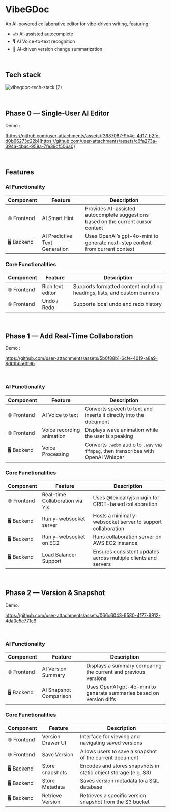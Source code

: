 # VibeGDoc
An AI-powered collaborative editor for vibe-driven writing, featuring:
- ✍️ AI-assisted autocomplete
- 🎙️ AI Voice-to-text recognition
- 🧭 AI-driven version change summarization

&nbsp;&nbsp;

## Tech stack

![vibegdoc-tech-stack (2)](https://github.com/user-attachments/assets/95c875de-34ff-4f60-b1c6-869ea39636bb)


&nbsp;&nbsp;

## Phase 0 — Single-User AI Editor

Demo :

[https://github.com/user-attachments/assets/f3687087-9b4e-4d17-b2fe-d0b66273c22b](https://github.com/user-attachments/assets/c6fa273a-394a-4bac-958a-7fe39cf506a0)

&nbsp;

## Features

### AI Functionality

| Component | Feature | Description |
|-----------|---------|-------------|
| 🌐 Frontend | AI Smart Hint | Provides AI-assisted autocomplete suggestions based on the current cursor context |
| 🖥️ Backend | AI Predictive Text Generation | Uses OpenAI’s gpt-4o-mini to generate next-step content from current context |


### Core Functionalities

| Component | Feature | Description |
|-----------|---------|-------------|
| 🌐 Frontend | Rich text editor | Supports formatted content including headings, lists, and custom banners |
| 🌐 Frontend | Undo / Redo | Supports local undo and redo history  | 


&nbsp;&nbsp;&nbsp;

## Phase 1 — Add Real-Time Collaboration

Demo :

https://github.com/user-attachments/assets/5b0f88b1-6cfe-4019-a8a9-8db1bba6ff6b

&nbsp;

### AI Functionality

| Component | Feature | Description |
| --- | ----------------------- | ------------------------------------------------------------------------- |
| 🌐 Frontend | AI Voice to text | Converts speech to text and inserts it directly into the document  |
| 🌐 Frontend | Voice recording animation | Displays wave animation while the user is speaking |  
| 🖥️ Backend | Voice Processing | Converts `.webm` audio to `.wav` via `ffmpeg`, then transcribes with OpenAI Whisper |


### Core Functionalities

| Component | Feature | Description |
| ---- | ----------------------- | ------------------------------------------------------------------------- |
| 🌐 Frontend | Real-time Collaboration via Yjs | Uses @lexical/yjs plugin for CRDT-based collaboration |
| 🖥️ Backend | Run y-websocket server | Hosts a minimal y-websocket server to support collaboration |
| 🖥️ Backend | Run y-websocket on EC2 | Runs collaboration server on AWS EC2 instance |
| 🖥️ Backend | Load Balancer Support | Ensures consistent updates across multiple clients and servers |



&nbsp;&nbsp;&nbsp;


## Phase 2 — Version & Snapshot

Demo: 

https://github.com/user-attachments/assets/066c6043-9580-4f77-9912-4da0c5e771c9

&nbsp;

### AI Functionality

| Component | Feature | Description |
| --- | ----------------------- | ------------------------------------------------------------------------- |
| 🌐 Frontend | AI Version Summary | Displays a summary comparing the current and previous versions |
| 🖥️ Backend | AI Snapshot Comparison | Uses OpenAI gpt-4o-mini to generate summaries based on version diffs |


### Core Functionalities

| Component | Feature | Description |
|-----------|---------|-------------|
| 🌐 Frontend | Version Drawer UI | Interface for viewing and navigating saved versions |
| 🌐 Frontend | Save Version | Allows users to save a snapshot of the current document |
| 🖥️ Backend | Store snapshots | Encodes and stores snapshots in static object storage (e.g. S3)  | 
| 🖥️ Backend | Store Metadata | Saves version metadata to a SQL database  | 
| 🖥️ Backend | Retrieve Version | Retrieves a specific version snapshot from the S3 bucket  | 


&nbsp;

